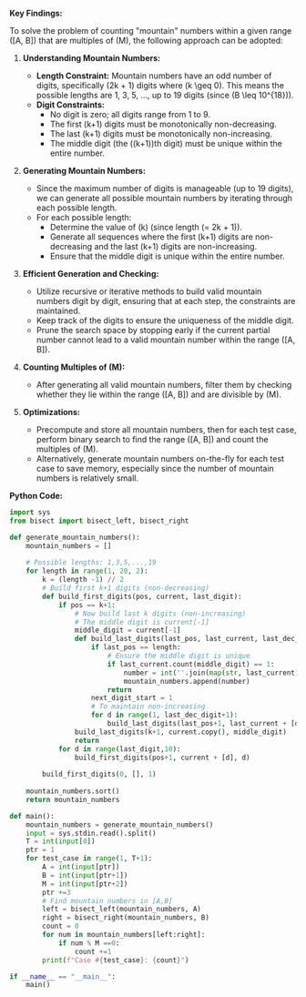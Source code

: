 **Key Findings:**

To solve the problem of counting "mountain" numbers within a given range \([A, B]\) that are multiples of \(M\), the following approach can be adopted:

1. **Understanding Mountain Numbers:**
   - **Length Constraint:** Mountain numbers have an odd number of digits, specifically \(2k + 1\) digits where \(k \geq 0\). This means the possible lengths are 1, 3, 5, ..., up to 19 digits (since \(B \leq 10^{18}\)).
   - **Digit Constraints:**
     - No digit is zero; all digits range from 1 to 9.
     - The first \(k+1\) digits must be monotonically non-decreasing.
     - The last \(k+1\) digits must be monotonically non-increasing.
     - The middle digit (the \((k+1)\)th digit) must be unique within the entire number.

2. **Generating Mountain Numbers:**
   - Since the maximum number of digits is manageable (up to 19 digits), we can generate all possible mountain numbers by iterating through each possible length.
   - For each possible length:
     - Determine the value of \(k\) (since length \(= 2k + 1\)).
     - Generate all sequences where the first \(k+1\) digits are non-decreasing and the last \(k+1\) digits are non-increasing.
     - Ensure that the middle digit is unique within the entire number.

3. **Efficient Generation and Checking:**
   - Utilize recursive or iterative methods to build valid mountain numbers digit by digit, ensuring that at each step, the constraints are maintained.
   - Keep track of the digits to ensure the uniqueness of the middle digit.
   - Prune the search space by stopping early if the current partial number cannot lead to a valid mountain number within the range \([A, B]\).

4. **Counting Multiples of \(M\):**
   - After generating all valid mountain numbers, filter them by checking whether they lie within the range \([A, B]\) and are divisible by \(M\).

5. **Optimizations:**
   - Precompute and store all mountain numbers, then for each test case, perform binary search to find the range \([A, B]\) and count the multiples of \(M\).
   - Alternatively, generate mountain numbers on-the-fly for each test case to save memory, especially since the number of mountain numbers is relatively small.

**Python Code:**

```python
import sys
from bisect import bisect_left, bisect_right

def generate_mountain_numbers():
    mountain_numbers = []
    
    # Possible lengths: 1,3,5,...,19
    for length in range(1, 20, 2):
        k = (length -1) // 2
        # Build first k+1 digits (non-decreasing)
        def build_first_digits(pos, current, last_digit):
            if pos == k+1:
                # Now build last k digits (non-increasing)
                # The middle digit is current[-1]
                middle_digit = current[-1]
                def build_last_digits(last_pos, last_current, last_dec_digit):
                    if last_pos == length:
                        # Ensure the middle digit is unique
                        if last_current.count(middle_digit) == 1:
                            number = int(''.join(map(str, last_current)))
                            mountain_numbers.append(number)
                        return
                    next_digit_start = 1
                    # To maintain non-increasing
                    for d in range(1, last_dec_digit+1):
                        build_last_digits(last_pos+1, last_current + [d], d)
                build_last_digits(k+1, current.copy(), middle_digit)
                return
            for d in range(last_digit,10):
                build_first_digits(pos+1, current + [d], d)
        
        build_first_digits(0, [], 1)
    
    mountain_numbers.sort()
    return mountain_numbers

def main():
    mountain_numbers = generate_mountain_numbers()
    input = sys.stdin.read().split()
    T = int(input[0])
    ptr = 1
    for test_case in range(1, T+1):
        A = int(input[ptr])
        B = int(input[ptr+1])
        M = int(input[ptr+2])
        ptr +=3
        # Find mountain numbers in [A,B]
        left = bisect_left(mountain_numbers, A)
        right = bisect_right(mountain_numbers, B)
        count = 0
        for num in mountain_numbers[left:right]:
            if num % M ==0:
                count +=1
        print(f"Case #{test_case}: {count}")

if __name__ == "__main__":
    main()
```